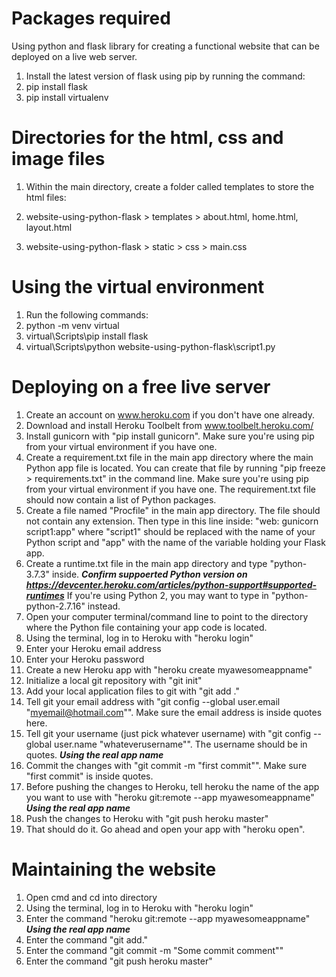 # Packages required
Using python and flask library for creating a functional website that can be deployed on a live web server.

1. Install the latest version of flask using pip by running the command:
2. pip install flask
3. pip install virtualenv


# Directories for the html, css and image files
1. Within the main directory, create a folder called templates to store the html files:

2. website-using-python-flask > templates > about.html, home.html, layout.html

3. website-using-python-flask > static > css > main.css

# Using the virtual environment
1. Run the following commands:
2. python -m venv virtual
3. virtual\Scripts\pip install flask
4. virtual\Scripts\python website-using-python-flask\script1.py

# Deploying on a free live server
1. Create an account on www.heroku.com if you don't have one already.
2. Download and install Heroku Toolbelt from www.toolbelt.heroku.com/
3. Install gunicorn with "pip install gunicorn". Make sure you're using pip from your virtual environment if you have one.
4. Create a requirement.txt file in the main app directory where the main Python app file is located. You can create that file by running "pip freeze > requirements.txt" in the command line. Make sure you're using pip from your virtual environment if you have one. The requirement.txt file should now contain a list of Python packages.
5. Create a file named "Procfile" in the main app directory. The file should not contain any extension. Then type in this line inside: "web: gunicorn script1:app" where "script1" should be replaced with the name of your Python script and "app" with the name of the variable holding your Flask app.
6. Create a runtime.txt file in the main app directory and type "python-3.7.3" inside.
***Confirm suppoerted Python version on https://devcenter.heroku.com/articles/python-support#supported-runtimes***
If you're using Python 2, you may want to type in "python-python-2.7.16" instead.
7. Open your computer terminal/command line to point to the directory where the Python file containing your app code is located.
8. Using the terminal, log in to Heroku with "heroku login"
9. Enter your Heroku email address
10. Enter your Heroku password
11. Create a new Heroku app with "heroku create myawesomeappname"
17. Initialize a local git repository with "git init"
18. Add your local application files to git with "git add ."
19. Tell git your email address with "git config --global user.email "myemail@hotmail.com"". Make sure the email address is inside quotes here. 
20. Tell git your username (just pick whatever username) with "git config --global user.name "whateverusername"". The username should be in quotes. ***Using the real app name***
21. Commit the changes with "git commit -m "first commit"". Make sure "first commit" is inside quotes.
22. Before pushing the changes to Heroku, tell heroku the name of the app you want to use with "heroku git:remote --app myawesomeappname" ***Using the real app name***
23. Push the changes to Heroku with "git push heroku master"
26. That should do it. Go ahead and open your app with "heroku open".

# Maintaining the website
1. Open cmd and cd into directory
2. Using the terminal, log in to Heroku with "heroku login"
3. Enter the command "heroku git:remote --app myawesomeappname" ***Using the real app name***
4. Enter the command "git add."
5. Enter the command "git commit -m "Some commit comment""
6. Enter the command "git push heroku master"
